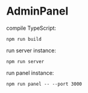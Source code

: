 # AdminPanel

compile TypeScript:
```
npm run build
```

run server instance:
```
npm run server
```

run panel instance:
```
npm run panel -- --port 3000
```
